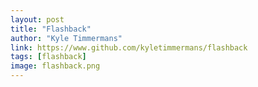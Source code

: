 ```yaml
---
layout: post
title: "Flashback"
author: "Kyle Timmermans"
link: https://www.github.com/kyletimmermans/flashback
tags: [flashback]
image: flashback.png
---
```

